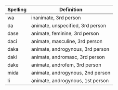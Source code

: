 | Spelling | Definition |
|----------|------------|
| wa | inanimate, 3rd person |
| da | animate, unspecified, 3rd person |
| dase | animate, feminine, 3rd person |
| daci | animate, masculine, 3rd person |
| daka | animate, androgynous, 3rd person |
| daki | animate, andromasc, 3rd person |
| dake | animate, androfem, 3rd person |
| mida | animate, androgynous, 2nd person |
| li | animate, androgynous, 1st person |
